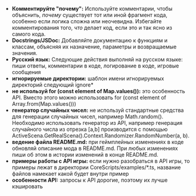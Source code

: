 - **Комментируйте "почему":** Используйте комментарии, чтобы объяснить, *почему* существует тот или иной фрагмент кода, особенно если логика сложна или неочевидна. Избегайте комментирования того, *что* делает код, если это и так ясно из самого кода.
- **Docstrings/JSDoc:** Добавляйте документацию к функциям и классам, объясняя их назначение, параметры и возвращаемые значения.
- **Русский язык:** Следующие действия выполняй на русском языке: пиши ответы, комментарии в коде, логирование в коде, игровые сообщения
- **игнорируемые директории:** шаблон имени игнорируемых директорий следующий ignore*
- **не используй for (const element of Map.values()):** это особенность API. Вместо этого можно использовать for (const element of Array.from(Map.values()))
- **генератор случайных чисел:** не используй стандартные средства для генерации случайных чисел, например Math.random(). Необходимо использовать генератор из API, например генерация случайного числа из отрезка [a,b] производится с помощью ActiveScena.GetRealScena().Context.Randomizer.RandomNumber(a, b).
- **ведение файла README.md:** при геймплейных изменениях в коде обновляй описание мода в README.md. При любых изменениях пиши об этом в истории изменений в конце README.md.
- **примеры работы с API игры:** если нужно разобраться в API игры, то примеры лежат в директории CoreScripts/examples/*.ts, название файлов намекает какой будет внутри пример
- **особенности API:** запросы к API дорогие, поэтому их лучше кэшировать